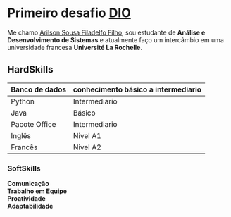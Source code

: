 # Primeiro desafio [DIO](https://www.dio.me/en)

Me chamo [Arilson Sousa Filadelfo Filho](https://www.linkedin.com/in/arilson-filadelfo/), sou estudante de **Análise e Desenvolvimento de Sistemas** e atualmente faço um intercâmbio em uma universidade francesa **Université La Rochelle**.

## HardSkills
|Banco de dados | conhecimento básico a intermediario |
|-----------------|---------------|
|Python | Intermediario |
|Java | Básico |
|Pacote Office|Intermediario|
|Inglês|Nivel A1 |
|Francês |Nivel A2 |

### SoftSkills
**Comunicação**  
**Trabalho em Equipe**  
**Proatividade**  
**Adaptabilidade**